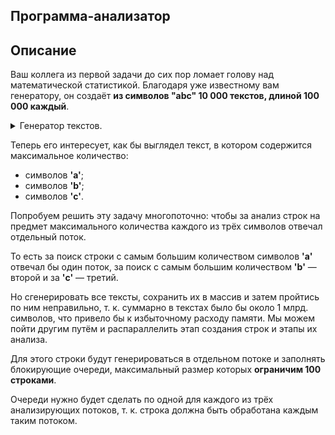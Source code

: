 ## Программа-анализатор

## Описание

Ваш коллега из первой задачи до сих пор ломает голову над математической статистикой. Благодаря уже известному вам генератору, он создаёт **из символов "abc" 10 000 текстов, длиной 100 000 каждый**.

<details>
  <summary>Генератор текстов.</summary>
  
  ```java
    public static String generateText(String letters, int length) {
        Random random = new Random();
        StringBuilder text = new StringBuilder();
        for (int i = 0; i < length; i++) {
            text.append(letters.charAt(random.nextInt(letters.length())));
        }
        return text.toString();
    }
  ```
</details>
  
Теперь его интересует, как бы выглядел текст, в котором содержится максимальное количество:

* символов **'a'**;
* символов **'b'**;
* символов **'c'**.

Попробуем решить эту задачу многопоточно: чтобы за анализ строк на предмет максимального количества каждого из трёх символов отвечал отдельный поток. 

То есть за поиск строки с самым большим количеством символов **'a'** отвечал бы один поток, за поиск с самым большим количеством **'b'** — второй и за **'c'** — третий.

Но сгенерировать все тексты, сохранить их в массив и затем пройтись по ним неправильно, т. к. суммарно в текстах было бы около 1 млрд. символов, что привело бы к избыточному расходу памяти. Мы можем пойти другим путём и распараллелить этап создания строк и этапы их анализа.

Для этого строки будут генерироваться в отдельном потоке и заполнять блокирующие очереди, максимальный размер которых **ограничим 100 строками**.

Очереди нужно будет сделать по одной для каждого из трёх анализирующих потоков, т. к. строка должна быть обработана каждым таким потоком.
